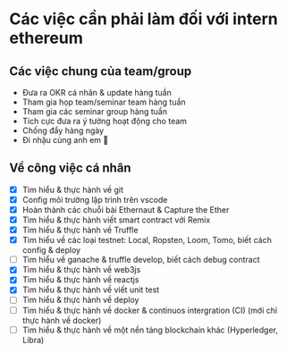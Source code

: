 # Các việc cần phải làm đối với intern ethereum

## Các việc chung của team/group

- Đưa ra OKR cá nhân & update hàng tuần
- Tham gia họp team/seminar team hàng tuần
- Tham gia các seminar group hàng tuần
- Tích cực đưa ra ý tưởng hoạt động cho team
- Chống đẩy hàng ngày
- Đi nhậu cùng anh em 🍺

## Về công việc cá nhân

- [x] Tìm hiểu & thực hành về git
- [x] Config môi trường lập trình trên vscode
- [x] Hoàn thành các chuỗi bài Ethernaut & Capture the Ether
- [x] Tìm hiểu & thực hành viết smart contract với Remix
- [x] Tìm hiểu & thực hành về Truffle
- [x] Tìm hiểu về các loại testnet: Local, Ropsten, Loom, Tomo, biết cách config & deploy
- [ ] Tìm hiểu về ganache & truffle develop, biết cách debug contract
- [x] Tìm hiểu & thực hành về web3js
- [x] Tìm hiểu & thực hành về reactjs
- [x] Tìm hiểu & thực hành về viết unit test
- [ ] Tìm hiểu & thực hành về deploy
- [ ] Tìm hiểu & thực hành về docker & continuos intergration (CI)
(mới chỉ thực hành về docker)
- [ ] Tìm hiểu & thực hành về một nền tảng blockchain khác (Hyperledger, Libra)
